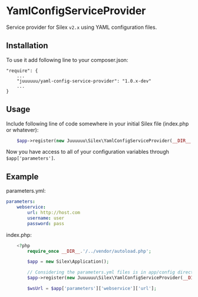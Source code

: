 # YamlConfigServiceProvider

Service provider for Silex ```v2.x``` using YAML configuration files.

## Installation

To use it add following line to your composer.json:

    "require": {
        ...
        "juuuuuu/yaml-config-service-provider": "1.0.x-dev"
        ...
    }

## Usage

Include following line of code somewhere in your initial Silex file (index.php or whatever):  

```php
    $app->register(new Juuuuuu\Silex\YamlConfigServiceProvider(__DIR__.'/../app/config/parameters.yml'));
```

Now you have access to all of your configuration variables through `$app['parameters']`.


## Example

parameters.yml:  

```yml
parameters:
    webservice:
        url: http://host.com
        username: user
        password: pass
```

index.php:

```php
    <?php
        require_once __DIR__.'/../vendor/autoload.php';

        $app = new Silex\Application();

        // Considering the parameters.yml files is in app/config directory
        $app->register(new Juuuuuu\Silex\YamlConfigServiceProvider(__DIR__.'/../app/config/parameters.yml'));

        $wsUrl = $app['parameters']['webservice']['url'];
```

